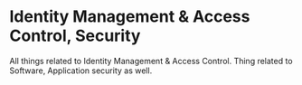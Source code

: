 # Identity Management & Access Control, Security 

All things related to Identity Management & Access Control.
Thing related to Software, Application security as well.